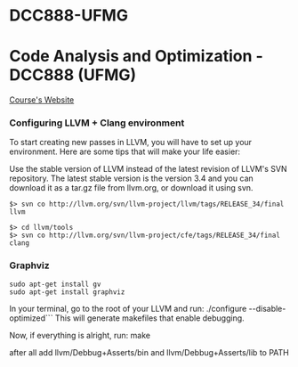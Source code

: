 DCC888-UFMG
===========

# Code Analysis and Optimization - DCC888 (UFMG)

[Course's Website](http://homepages.dcc.ufmg.br/~fernando/classes/dcc888/)

### Configuring LLVM + Clang environment

To start creating new passes in LLVM, you will have to set up your
environment. Here are some tips that will make your life easier:

Use the stable version of LLVM instead of the latest revision of
LLVM's SVN repository. The latest stable version is the version 3.4
and you can download it as a tar.gz file from llvm.org, or download it
using svn.

    $> svn co http://llvm.org/svn/llvm-project/llvm/tags/RELEASE_34/final llvm

    $> cd llvm/tools
    $> svn co http://llvm.org/svn/llvm-project/cfe/tags/RELEASE_34/final clang

### Graphviz

    sudo apt-get install gv
    sudo apt-get install graphviz

In your terminal, go to the root of your LLVM and run:
    ./configure --disable-optimized```
This will generate makefiles that enable debugging.

Now, if everything is alright, run:
make

after all add llvm/Debbug+Asserts/bin and llvm/Debbug+Asserts/lib to PATH


